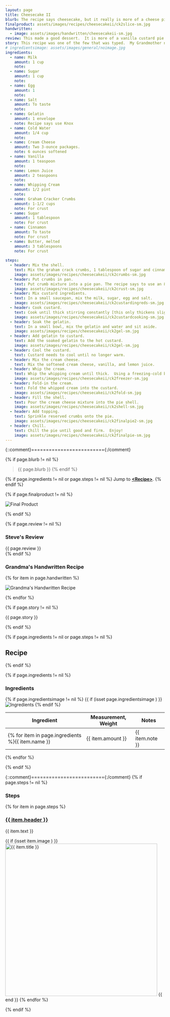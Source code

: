 ```yaml
---
layout: page
title: Cheesecake II
blurb: The recipe says cheesecake, but it really is more of a cheese pie based on a vanilla custard. 
finalproduct: assets/images/recipes/cheesecakeii/ck2slice-sm.jpg
handwritten: 
  - image: assets/images/handwritten/cheesecakeii-sm.jpg
review: This made a good dessert.  It is more of a vanilla custard pie than a cheesecake.  The texture is very light.  The cream cheese flavor is very slight.  It needs to be served with fresh (unsweetened) fruit to cut the sweetness and to add some flavor to the vanilla custard.
story: This recipe was one of the few that was typed.  My Grandmother never used a typewriter, so this was probably given to her by a friend. 
# ingredientsimage: assets/images/general/noimage.jpg
ingredients:
  - name: Milk
    amount: 1 cup
    note: 
  - name: Sugar 
    amount: 1 cup
    note: 
  - name: Egg
    amount: 1
    note: 
  - name: Salt
    amount: To taste
    note: 
  - name: Gelatin
    amount: 1 envelope
    note: Recipe says use Knox
  - name: Cold Water
    amount: 1/4 cup
    note: 
  - name: Cream Cheese
    amount: Two 3-ounce packages.
    note: 6 ounces softened
  - name: Vanilla
    amount: 1 teaspoon
    note: 
  - name: Lemon Juice
    amount: 2 teaspoons
    note: 
  - name: Whipping Cream
    amount: 1/2 pint
    note: 
  - name: Graham Cracker Crumbs
    amount: 1-1/2 cups
    note: For crust
  - name: Sugar
    amount: 1 tablespoon
    note: For crust
  - name: Cinnamon
    amount: To taste
    note: For crust
  - name: Butter, melted
    amount: 3 tablespoons
    note: For crust
    
steps:
  - header: Mix the shell. 
    text: Mix the graham crack crumbs, 1 tablespoon of sugar and cinnamon (I used 1/2 teaspoon).
    image: assets/images/recipes/cheesecakeii/ck2crumbs-sm.jpg
  - header: Put crumbs in pan.
    text: Put crumb mixture into a pie pan. The recipe says to use an 8 inch pan.  I used a 9 inch pie pan.  The recipe also says to save half of the crumbs to use as a topping.  I only saved one quarter and still had too much. Chill the shell.
    image: assets/images/recipes/cheesecakeii/ck2crust-sm.jpg
  - header: Mix custard ingredients.
    text: In a small saucepan, mix the milk, sugar, egg and salt.
    image: assets/images/recipes/cheesecakeii/ck2custardingreds-sm.jpg
  - header: Cook custard.
    text: Cook until thick stirring constantly [this only thickens slightly].
    image: assets/images/recipes/cheesecakeii/ck2custardcooking-sm.jpg
  - header: Soak the gelatin.
    text: In a small bowl, mix the gelatin and water and sit aside.
    image: assets/images/recipes/cheesecakeii/ck2gel-sm.jpg
  - header: Add gelatin to custard.
    text: Add the soaked gelatin to the hot custard.
    image: assets/images/recipes/cheesecakeii/ck2gel-sm.jpg
  - header: Cool the custard.
    text: Custard needs to cool until no longer warm. 
  - header: Mix the cream cheese. 
    text: Mix the softened cream cheese, vanilla, and lemon juice.
  - header: Whip the cream.
    text: Whip the whipping cream until thick.  Using a freezing-cold bowl helps.
    image: assets/images/recipes/cheesecakeii/ck2freezer-sm.jpg
  - header: Fold-in the cream.
    text: Fold the whipped cream into the custard.
    image: assets/images/recipes/cheesecakeii/ck2fold-sm.jpg
  - header: Fill the shell.
    text: Pour the cream cheese mixture into the pie shell.
    image: assets/images/recipes/cheesecakeii/ck2shell-sm.jpg
  - header: Add topping.
    text: Sprinkle reserved crumbs onto the pie.
    image: assets/images/recipes/cheesecakeii/ck2finalpie2-sm.jpg
  - header: Chill.
    text: Chill the pie until good and firm.  Enjoy!
    image: assets/images/recipes/cheesecakeii/ck2finalpie-sm.jpg
---
```


{::comment}========================={:/comment}

{% if page.blurb != nil %}
> {{ page.blurb }}
{% endif %}

{% if page.ingredients != nil or page.steps != nil %}
Jump to **[\<Recipe\>](#recipe)**.
{% endif %}

<!--- ~~~~~~~~~~~~~~~~~~~~~~~~~~~~~~~~~~~~ --->

<!--- 
page.finalproduct is {% if page.finalproduct == blank %}blank{% else %}"{{ page.finalproduct }}"{% endif %}

page.finalproduct is {% if page.finalproduct == "" %}empty string{% else %}"{{ page.finalproduct }}"{% endif %}

page.finalproduct is {% if page.finalproduct == nil %}nil{% else %}"{{ page.finalproduct }}"{% endif %}
--->

<!--- {{ if (isset page.finalproduct ) }}  --->
{% if page.finalproduct != nil %}

<img alt="Final Product" src="https://illinifanboy.github.io/{{ page.finalproduct }}">

{% endif %}

<!--- ~~~~~~~~~~~~~~~~~~~~~~~~~~~~~~~~~~~~ --->

{% if page.review != nil %}
### Steve's Review  
{{ page.review }}    
{% endif %}

<!--- ~~~~~~~~~~~~~~~~~~~~~~~~~~~~~~~~~~~~ --->

### Grandma's Handwritten Recipe

{% for item in page.handwritten %}

<img alt="Grandma's Handwritten Recipe" src="https://illinifanboy.github.io/{{ item.image }}">

{% endfor %}

{% if page.story != nil %}

{{ page.story }}

{% endif %}

<!--- ~~~~~~~~~~~~~~~~~~~~~~~~~~~~~~~~~~~~ --->

{% if page.ingredients != nil or page.steps != nil %}
## Recipe
{% endif %}

{% if page.ingredients != nil %}
### Ingredients

{% if page.ingredientsimage != nil %}
{{ if (isset page.ingredientsimage ) }}
<img alt="Ingredients" src="https://illinifanboy.github.io/{{ page.ingredientsimage }}">
{% endif %}

Ingredient | Measurement, Weight | Notes
---|---|----
{% for item in page.ingredients %}{{ item.name }} | {{ item.amount }} | {{ item.note }}
{% endfor %}

{% endif %}

{::comment}========================={:/comment}
{% if page.steps != nil %}
### Steps

{% for item in page.steps %}

### <ins>{{ item.header }}</ins> 

{{ item.text }}

{{ if (isset item.image ) }}
<img width="480" alt="{{ item.title }}" src="https://illinifanboy.github.io/{{ item.image }}">
{{ end }}
{% endfor %}

{% endif %}

